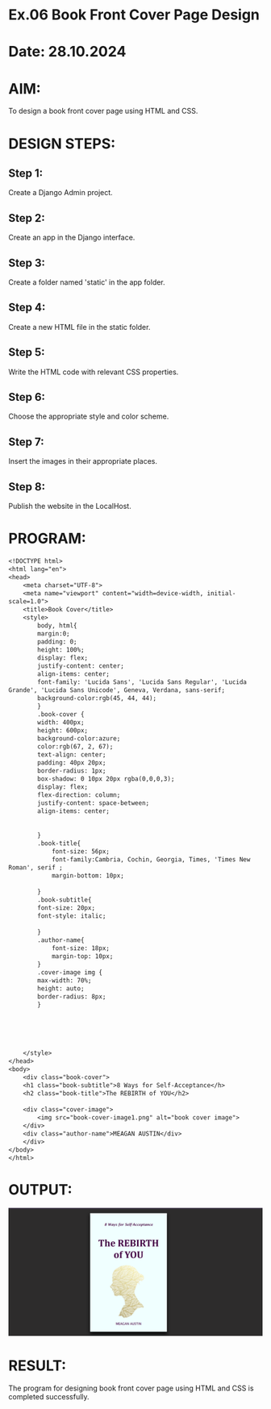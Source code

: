 # Ex.06 Book Front Cover Page Design
# Date: 28.10.2024
# AIM:
To design a book front cover page using HTML and CSS.

# DESIGN STEPS:
## Step 1:
Create a Django Admin project.

## Step 2:
Create an app in the Django interface.

## Step 3:
Create a folder named 'static' in the app folder.

## Step 4:
Create a new HTML file in the static folder.

## Step 5:
Write the HTML code with relevant CSS properties.

## Step 6:
Choose the appropriate style and color scheme.

## Step 7:
Insert the images in their appropriate places.

## Step 8:
Publish the website in the LocalHost.

# PROGRAM:
```
<!DOCTYPE html>
<html lang="en">
<head>
    <meta charset="UTF-8">
    <meta name="viewport" content="width=device-width, initial-scale=1.0">
    <title>Book Cover</title>
    <style>
        body, html{
        margin:0;
        padding: 0;
        height: 100%;
        display: flex;
        justify-content: center;
        align-items: center;
        font-family: 'Lucida Sans', 'Lucida Sans Regular', 'Lucida Grande', 'Lucida Sans Unicode', Geneva, Verdana, sans-serif;
        background-color:rgb(45, 44, 44);  
        }
        .book-cover {
        width: 400px;
        height: 600px;
        background-color:azure;  
        color:rgb(67, 2, 67);
        text-align: center;
        padding: 40px 20px;
        border-radius: 1px;
        box-shadow: 0 10px 20px rgba(0,0,0,3);
        display: flex;
        flex-direction: column;
        justify-content: space-between;
        align-items: center;


        }
        .book-title{
            font-size: 56px;
            font-family:Cambria, Cochin, Georgia, Times, 'Times New Roman', serif ;
            margin-bottom: 10px;
           
        }
        .book-subtitle{
        font-size: 20px;
        font-style: italic;
        
        }
        .author-name{
            font-size: 18px;
            margin-top: 10px;
        }
        .cover-image img {
        max-width: 70%;
        height: auto;
        border-radius: 8px;
        }
       




    </style>
</head>
<body>
    <div class="book-cover">
    <h1 class="book-subtitle">8 Ways for Self-Acceptance</h>
    <h2 class="book-title">The REBIRTH of YOU</h2>
    
    <div class="cover-image">
        <img src="book-cover-image1.png" alt="book cover image">
    </div>
    <div class="author-name">MEAGAN AUSTIN</div>
    </div>
</body>
</html>

```
# OUTPUT:

![alt text](<vijay/Screenshot (44).png>)


# RESULT:
The program for designing book front cover page using HTML and CSS is completed successfully.
